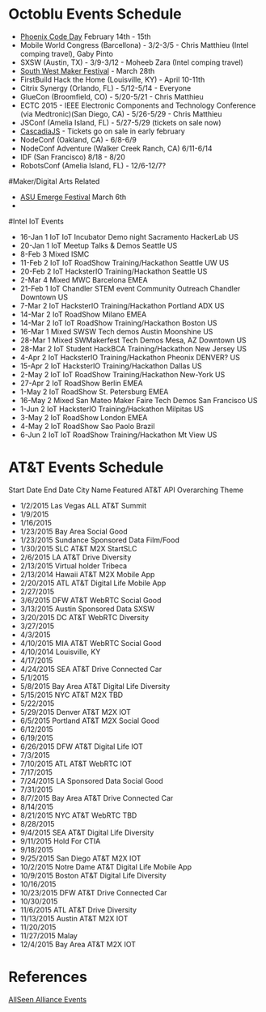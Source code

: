 # Octoblu Events Schedule
- [Phoenix Code Day](https://codeday.org/phoenix) February 14th - 15th
- Mobile World Congress (Barcellona) - 3/2-3/5 - Chris Matthieu (Intel comping travel), Gaby Pinto
- SXSW (Austin, TX) - 3/9-3/12 - Moheeb Zara (Intel comping travel)
- [South West Maker Festival](http://southwestmakerfest.com) - March 28th 
- FirstBuild Hack the Home (Louisville, KY) - April 10-11th
- Citrix Synergy (Orlando, FL) - 5/12-5/14 - Everyone
- GlueCon (Broomfield, CO) - 5/20-5/21 - Chris Matthieu
- ECTC 2015 - IEEE Electronic Components and Technology Conference (via Medtronic)(San Diego, CA) - 5/26-5/29 - Chris Matthieu
- JSConf (Amelia Island, FL) - 5/27-5/29 (tickets on sale now)
- [CascadiaJS](http://2015.cascadiajs.com/) - Tickets go on sale in early february
- NodeConf (Oakland, CA) - 6/8-6/9
- NodeConf Adventure (Walker Creek Ranch, CA) 6/11-6/14
- IDF (San Francisco) 8/18 - 8/20
- RobotsConf (Amelia Island, FL) - 12/6-12/7?

#Maker/Digital Arts Related

- [ASU Emerge Festival](http://emerge.asu.edu/) March 6th
- 

#Intel IoT Events

- 16-Jan	1	IoT	IoT Incubator	Demo night	Sacramento	HackerLab	US
- 20-Jan	1	IoT	Meetup	Talks & Demos	Seattle		US
- 8-Feb	3	Mixed	ISMC				
- 11-Feb	2	IoT	IoT RoadShow	Training/Hackathon	Seattle	UW	US
- 20-Feb	2	IoT	HacksterIO	Training/Hackathon	Seattle		US
- 2-Mar	4	Mixed	MWC		Barcelona		EMEA
- 21-Feb	1	IoT	Chandler STEM event	Community Outreach	Chandler	Downtown	US
- 7-Mar	2	IoT	HacksterIO	Training/Hackathon	Portland	ADX	US
- 14-Mar	2	IoT	RoadShow		Milano		EMEA
- 14-Mar	2	IoT	IoT RoadShow	Training/Hackathon	Boston		US
- 16-Mar	1	Mixed	SWSW	Tech demos	Austin	Moonshine	US
- 28-Mar	1	Mixed	SWMakerfest	Tech Demos	Mesa, AZ	Downtown	US
- 28-Mar	2	IoT	Student HackBCA	Training/Hackathon	New Jersey		US
- 4-Apr	2	IoT	HacksterIO	Training/Hackathon	Pheonix	DENVER?	US
- 15-Apr	2	IoT	HacksterIO	Training/Hackathon	Dallas		US
- 2-May	2	IoT	IoT RoadShow	Training/Hackathon	New-York		US
- 27-Apr	2	IoT	RoadShow		Berlin		EMEA
- 1-May	2	IoT	RoadShow		St. Petersburg		EMEA
- 16-May	2	Mixed	San Mateo Maker Faire	Tech Demos	San Francisco		US
- 1-Jun	2	IoT	HacksterIO	Training/Hackathon	Milpitas		US
- 3-May	2	IoT	RoadShow		London		EMEA
- 4-May	2	IoT	RoadShow		Sao Paolo		Brazil
- 6-Jun	2	IoT	IoT RoadShow	Training/Hackathon	Mt View		US


# AT&T Events Schedule

Start Date	End Date	City Name	Featured AT&T API	Overarching Theme
- 1/2/2015		Las Vegas	ALL	AT&T Summit
- 1/9/2015				
- 1/16/2015				
- 1/23/2015		Bay Area		Social Good
- 1/23/2015		Sundance	Sponsored Data	Film/Food
- 1/30/2015		SLC	AT&T M2X	StartSLC
- 2/6/2015		LA	AT&T Drive	Diversity
- 2/13/2015		Virtual	holder	Tribeca
- 2/13/2014		Hawaii	AT&T M2X	Mobile App
- 2/20/2015		ATL	AT&T Digital Life	Mobile App
- 2/27/2015				
- 3/6/2015		DFW	AT&T WebRTC	Social Good
- 3/13/2015		Austin	Sponsored Data	SXSW
- 3/20/2015		DC	AT&T WebRTC	Diversity
- 3/27/2015				
- 4/3/2015				
- 4/10/2015		MIA	AT&T WebRTC	Social Good
- 4/10/2014		Louisville, KY		
- 4/17/2015				
- 4/24/2015		SEA	AT&T Drive	Connected Car
- 5/1/2015				
- 5/8/2015		Bay Area	AT&T Digital Life	Diversity
- 5/15/2015		NYC	AT&T M2X	TBD
- 5/22/2015				
- 5/29/2015		Denver	AT&T M2X	IOT
- 6/5/2015		Portland	AT&T M2X	Social Good
- 6/12/2015				
- 6/19/2015				
- 6/26/2015		DFW	AT&T Digital Life	IOT
- 7/3/2015				
- 7/10/2015		ATL	AT&T WebRTC	IOT
- 7/17/2015				
- 7/24/2015		LA	Sponsored Data	Social Good
- 7/31/2015				
- 8/7/2015		Bay Area	AT&T Drive	Connected Car
- 8/14/2015				
- 8/21/2015		NYC	AT&T WebRTC	TBD
- 8/28/2015				
- 9/4/2015		SEA	AT&T Digital Life	Diversity
- 9/11/2015		Hold	For	CTIA
- 9/18/2015				
- 9/25/2015		San Diego	AT&T M2X	IOT
- 10/2/2015		Notre Dame	AT&T Digital Life	Mobile App
- 10/9/2015		Boston	AT&T Digital Life	Diversity
- 10/16/2015				
- 10/23/2015		DFW	AT&T Drive	Connected Car
- 10/30/2015				
- 11/6/2015		ATL	AT&T Drive	Diversity
- 11/13/2015		Austin	AT&T M2X	IOT
- 11/20/2015				
- 11/27/2015		Malay		
- 12/4/2015		Bay Area	AT&T M2X	IOT


# References
[AllSeen Alliance Events](https://allseenalliance.org/news-and-events/events)
